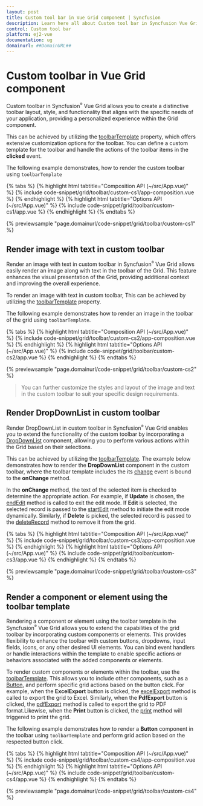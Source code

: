 ```yaml
---
layout: post
title: Custom tool bar in Vue Grid component | Syncfusion
description: Learn here all about Custom tool bar in Syncfusion Vue Grid component of Syncfusion Essential JS 2 and more.
control: Custom tool bar 
platform: ej2-vue
documentation: ug
domainurl: ##DomainURL##
---
```


# Custom toolbar in Vue Grid component

Custom toolbar in Syncfusion<sup style="font-size:70%">&reg;</sup> Vue Grid allows you to create a distinctive toolbar layout, style, and functionality that aligns with the specific needs of your application, providing a personalized experience within the Grid component.

This can be achieved by utilizing the [toolbarTemplate](https://ej2.syncfusion.com/vue/documentation/api/grid/#toolbartemplate) property, which offers extensive customization options for the toolbar. You can define a custom template for the toolbar and handle the actions of the toolbar items in the **clicked** event.

The following example demonstrates, how to render the custom toolbar using `toolbarTemplate`

{% tabs %}
{% highlight html tabtitle="Composition API (~/src/App.vue)" %}
{% include code-snippet/grid/toolbar/custom-cs1/app-composition.vue %}
{% endhighlight %}
{% highlight html tabtitle="Options API (~/src/App.vue)" %}
{% include code-snippet/grid/toolbar/custom-cs1/app.vue %}
{% endhighlight %}
{% endtabs %}
        
{% previewsample "page.domainurl/code-snippet/grid/toolbar/custom-cs1" %}

## Render image with text in custom toolbar

Render an image with text in custom toolbar in Syncfusion<sup style="font-size:70%">&reg;</sup> Vue Grid allows easily render an image along with text in the toolbar of the Grid. This feature enhances the visual presentation of the Grid, providing additional context and improving the overall experience.

To render an image with text in custom toolbar, This can be achieved by utilizing the [toolbarTemplate](https://ej2.syncfusion.com/vue/documentation/api/grid/#toolbartemplate) property.

The following example demonstrates how to render an image in the toolbar of the grid using `toolbarTemplate`.

{% tabs %}
{% highlight html tabtitle="Composition API (~/src/App.vue)" %}
{% include code-snippet/grid/toolbar/custom-cs2/app-composition.vue %}
{% endhighlight %}
{% highlight html tabtitle="Options API (~/src/App.vue)" %}
{% include code-snippet/grid/toolbar/custom-cs2/app.vue %}
{% endhighlight %}
{% endtabs %}
        
{% previewsample "page.domainurl/code-snippet/grid/toolbar/custom-cs2" %}

> You can further customize the styles and layout of the image and text in the custom toolbar to suit your specific design requirements.

## Render DropDownList in custom toolbar

Render DropDownList in custom toolbar in Syncfusion<sup style="font-size:70%">&reg;</sup> Vue Grid enables you to extend the functionality of the custom toolbar by incorporating a [DropDownList](https://ej2.syncfusion.com/vue/documentation/drop-down-list/getting-started) component, allowing you to perform various actions within the Grid based on their selections.

This can be achieved by utilizing the [toolbarTemplate](https://ej2.syncfusion.com/vue/documentation/api/grid/#toolbartemplate). The example below demonstrates how to render the **DropDownList** component in the custom toolbar, where the toolbar template includes the its [change](https://ej2.syncfusion.com/vue/documentation/api/drop-down-list#change) event is bound to the **onChange** method.

In the **onChange** method, the text of the selected item is checked to determine the appropriate action. For example, if **Update** is chosen, the [endEdit](https://ej2.syncfusion.com/vue/documentation/api/grid#endedit) method is called to exit the edit mode. If **Edit** is selected, the selected record is passed to the [startEdit](https://ej2.syncfusion.com/vue/documentation/api/grid#startedit) method to initiate the edit mode dynamically. Similarly, if **Delete** is picked, the selected record is passed to the [deleteRecord](https://ej2.syncfusion.com/vue/documentation/api/grid#deleterecord) method to remove it from the grid.

{% tabs %}
{% highlight html tabtitle="Composition API (~/src/App.vue)" %}
{% include code-snippet/grid/toolbar/custom-cs3/app-composition.vue %}
{% endhighlight %}
{% highlight html tabtitle="Options API (~/src/App.vue)" %}
{% include code-snippet/grid/toolbar/custom-cs3/app.vue %}
{% endhighlight %}
{% endtabs %}
        
{% previewsample "page.domainurl/code-snippet/grid/toolbar/custom-cs3" %}

## Render a component or element using the toolbar template

Rendering a component or element using the toolbar template in the Syncfusion<sup style="font-size:70%">&reg;</sup> Vue Grid allows you to extend the capabilities of the grid toolbar by incorporating custom components or elements. This provides flexibility to enhance the toolbar with custom buttons, dropdowns, input fields, icons, or any other desired UI elements. You can bind event handlers or handle interactions within the template to enable specific actions or behaviors associated with the added components or elements.

To render custom components or elements within the toolbar, use the [toolbarTemplate](https://ej2.syncfusion.com/vue/documentation/api/grid/#toolbartemplate). This allows you to include other components, such as a [Button](https://ej2.syncfusion.com/vue/documentation/button/getting-started), and perform specific grid actions based on the button click. For example, when the **ExcelExport** button is clicked, the [excelExport](https://ej2.syncfusion.com/vue/documentation/api/grid/#excelexport) method is called to export the grid to Excel. Similarly, when the **PdfExport** button is clicked, the [pdfExport](https://ej2.syncfusion.com/vue/documentation/api/grid/#pdfexport) method is called to export the grid to PDF format.Likewise, when the **Print** button is clicked, the [print](https://ej2.syncfusion.com/vue/documentation/api/grid/#print) method will triggered to print the grid.

The following example demonstrates how to render a **Button** component in the toolbar using `toolbarTemplate` and perform grid action based on the respected button click.

{% tabs %}
{% highlight html tabtitle="Composition API (~/src/App.vue)" %}
{% include code-snippet/grid/toolbar/custom-cs4/app-composition.vue %}
{% endhighlight %}
{% highlight html tabtitle="Options API (~/src/App.vue)" %}
{% include code-snippet/grid/toolbar/custom-cs4/app.vue %}
{% endhighlight %}
{% endtabs %}
        
{% previewsample "page.domainurl/code-snippet/grid/toolbar/custom-cs4" %}